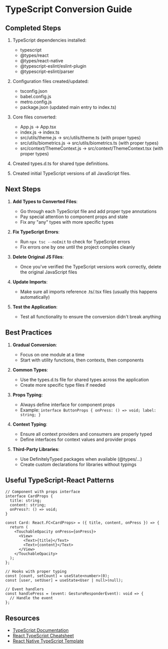 # TypeScript Conversion Guide

## Completed Steps

1. TypeScript dependencies installed:

   - typescript
   - @types/react
   - @types/react-native
   - @typescript-eslint/eslint-plugin
   - @typescript-eslint/parser

2. Configuration files created/updated:

   - tsconfig.json
   - babel.config.js
   - metro.config.js
   - package.json (updated main entry to index.ts)

3. Core files converted:

   - App.js → App.tsx
   - index.js → index.ts
   - src/utils/theme.js → src/utils/theme.ts (with proper types)
   - src/utils/biometrics.js → src/utils/biometrics.ts (with proper types)
   - src/context/ThemeContext.js → src/context/ThemeContext.tsx (with proper types)

4. Created types.d.ts for shared type definitions.

5. Created initial TypeScript versions of all JavaScript files.

## Next Steps

1. **Add Types to Converted Files**:

   - Go through each TypeScript file and add proper type annotations
   - Pay special attention to component props and state
   - Fix any "any" types with more specific types

2. **Fix TypeScript Errors**:

   - Run `npx tsc --noEmit` to check for TypeScript errors
   - Fix errors one by one until the project compiles cleanly

3. **Delete Original JS Files**:

   - Once you've verified the TypeScript versions work correctly, delete the original JavaScript files

4. **Update Imports**:

   - Make sure all imports reference .ts/.tsx files (usually this happens automatically)

5. **Test the Application**:
   - Test all functionality to ensure the conversion didn't break anything

## Best Practices

1. **Gradual Conversion**:

   - Focus on one module at a time
   - Start with utility functions, then contexts, then components

2. **Common Types**:

   - Use the types.d.ts file for shared types across the application
   - Create more specific type files if needed

3. **Props Typing**:

   - Always define interface for component props
   - Example: `interface ButtonProps { onPress: () => void; label: string; }`

4. **Context Typing**:

   - Ensure all context providers and consumers are properly typed
   - Define interfaces for context values and provider props

5. **Third-Party Libraries**:
   - Use DefinitelyTyped packages when available (@types/...)
   - Create custom declarations for libraries without typings

## Useful TypeScript-React Patterns

```tsx
// Component with props interface
interface CardProps {
  title: string;
  content: string;
  onPress?: () => void;
}

const Card: React.FC<CardProps> = ({ title, content, onPress }) => {
  return (
    <TouchableOpacity onPress={onPress}>
      <View>
        <Text>{title}</Text>
        <Text>{content}</Text>
      </View>
    </TouchableOpacity>
  );
};

// Hooks with proper typing
const [count, setCount] = useState<number>(0);
const [user, setUser] = useState<User | null>(null);

// Event handlers
const handlePress = (event: GestureResponderEvent): void => {
  // Handle the event
};
```

## Resources

- [TypeScript Documentation](https://www.typescriptlang.org/docs/)
- [React TypeScript Cheatsheet](https://github.com/typescript-cheatsheets/react)
- [React Native TypeScript Template](https://github.com/react-native-community/react-native-template-typescript)
